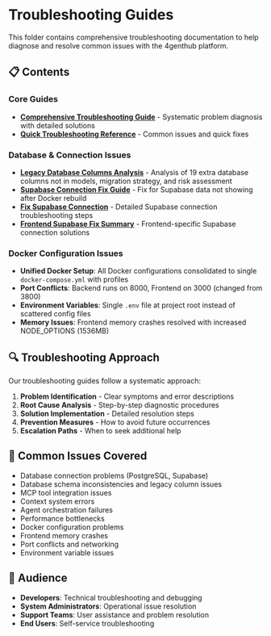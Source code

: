 # Troubleshooting Guides

This folder contains comprehensive troubleshooting documentation to help diagnose and resolve common issues with the 4genthub platform.

## 📋 Contents

### Core Guides
- **[Comprehensive Troubleshooting Guide](COMPREHENSIVE_TROUBLESHOOTING_GUIDE.md)** - Systematic problem diagnosis with detailed solutions
- **[Quick Troubleshooting Reference](TROUBLESHOOTING.md)** - Common issues and quick fixes

### Database & Connection Issues
- **[Legacy Database Columns Analysis](legacy-database-columns.md)** - Analysis of 19 extra database columns not in models, migration strategy, and risk assessment
- **[Supabase Connection Fix Guide](supabase-connection-fix-guide.md)** - Fix for Supabase data not showing after Docker rebuild
- **[Fix Supabase Connection](fix-supabase-connection.md)** - Detailed Supabase connection troubleshooting steps
- **[Frontend Supabase Fix Summary](frontend-supabase-fix-summary.md)** - Frontend-specific Supabase connection solutions

### Docker Configuration Issues
- **Unified Docker Setup**: All Docker configurations consolidated to single `docker-compose.yml` with profiles
- **Port Conflicts**: Backend runs on 8000, Frontend on 3000 (changed from 3800)
- **Environment Variables**: Single `.env` file at project root instead of scattered config files
- **Memory Issues**: Frontend memory crashes resolved with increased NODE_OPTIONS (1536MB)

## 🔍 Troubleshooting Approach

Our troubleshooting guides follow a systematic approach:

1. **Problem Identification** - Clear symptoms and error descriptions
2. **Root Cause Analysis** - Step-by-step diagnostic procedures
3. **Solution Implementation** - Detailed resolution steps
4. **Prevention Measures** - How to avoid future occurrences
5. **Escalation Paths** - When to seek additional help

## 🎯 Common Issues Covered

- Database connection problems (PostgreSQL, Supabase)
- Database schema inconsistencies and legacy column issues
- MCP tool integration issues
- Context system errors
- Agent orchestration failures
- Performance bottlenecks
- Docker configuration problems
- Frontend memory crashes
- Port conflicts and networking
- Environment variable issues

## 👥 Audience

- **Developers**: Technical troubleshooting and debugging
- **System Administrators**: Operational issue resolution
- **Support Teams**: User assistance and problem resolution
- **End Users**: Self-service troubleshooting